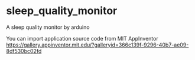 # sleep_quality_monitor
A sleep quality monitor by arduino

You can import application source code from MIT AppInventor
https://gallery.appinventor.mit.edu/?galleryid=366c139f-9296-40b7-ae09-8df530bc02fd
